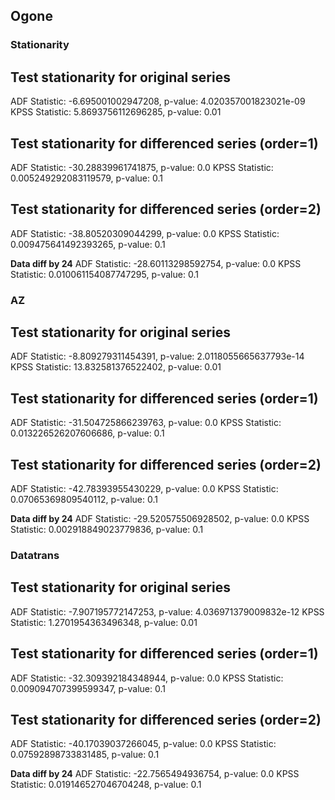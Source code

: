 ## Ogone
### Stationarity
Test stationarity for original series
-------------------------------------
ADF Statistic: -6.695001002947208, p-value: 4.020357001823021e-09
KPSS Statistic: 5.8693756112696285, p-value: 0.01

Test stationarity for differenced series (order=1)
--------------------------------------------------
ADF Statistic: -30.28839961741875, p-value: 0.0
KPSS Statistic: 0.005249292083119579, p-value: 0.1

Test stationarity for differenced series (order=2)
--------------------------------------------------
ADF Statistic: -38.80520309044299, p-value: 0.0
KPSS Statistic: 0.009475641492393265, p-value: 0.1

**Data diff by 24**
ADF Statistic: -28.60113298592754, p-value: 0.0
KPSS Statistic: 0.010061154087747295, p-value: 0.1


### AZ
Test stationarity for original series
-------------------------------------
ADF Statistic: -8.809279311454391, p-value: 2.0118055665637793e-14
KPSS Statistic: 13.832581376522402, p-value: 0.01

Test stationarity for differenced series (order=1)
--------------------------------------------------
ADF Statistic: -31.504725866239763, p-value: 0.0
KPSS Statistic: 0.013226526207606686, p-value: 0.1

Test stationarity for differenced series (order=2)
--------------------------------------------------
ADF Statistic: -42.78393955430229, p-value: 0.0
KPSS Statistic: 0.07065369809540112, p-value: 0.1

**Data diff by 24**
ADF Statistic: -29.520575506928502, p-value: 0.0
KPSS Statistic: 0.002918849023779836, p-value: 0.1

### Datatrans
Test stationarity for original series
-------------------------------------
ADF Statistic: -7.907195772147253, p-value: 4.036971379009832e-12
KPSS Statistic: 1.2701954363496348, p-value: 0.01

Test stationarity for differenced series (order=1)
--------------------------------------------------
ADF Statistic: -32.309392184348944, p-value: 0.0
KPSS Statistic: 0.009094707399599347, p-value: 0.1

Test stationarity for differenced series (order=2)
--------------------------------------------------
ADF Statistic: -40.17039037266045, p-value: 0.0
KPSS Statistic: 0.07592898733831485, p-value: 0.1

**Data diff by 24**
ADF Statistic: -22.7565494936754, p-value: 0.0
KPSS Statistic: 0.019146527046704248, p-value: 0.1
